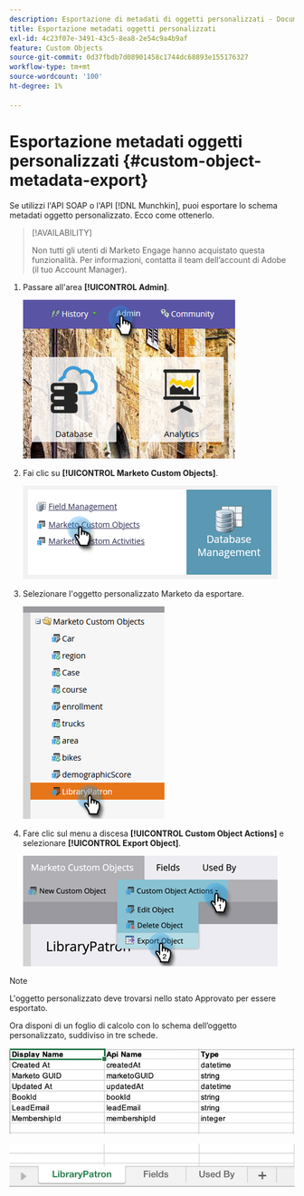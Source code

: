 ```yaml
---
description: Esportazione di metadati di oggetti personalizzati - Documentazione di Marketo - Documentazione del prodotto
title: Esportazione metadati oggetti personalizzati
exl-id: 4c23f07e-3491-43c5-8ea8-2e54c9a4b9af
feature: Custom Objects
source-git-commit: 0d37fbdb7d08901458c1744dc68893e155176327
workflow-type: tm+mt
source-wordcount: '100'
ht-degree: 1%

---
```


# Esportazione metadati oggetti personalizzati {#custom-object-metadata-export}

Se utilizzi l&#39;API SOAP o l&#39;API [!DNL Munchkin], puoi esportare lo schema metadati oggetto personalizzato. Ecco come ottenerlo.

>[!AVAILABILITY]
>
>Non tutti gli utenti di Marketo Engage hanno acquistato questa funzionalità. Per informazioni, contatta il team dell’account di Adobe (il tuo Account Manager).

1. Passare all&#39;area **[!UICONTROL Admin]**.

   ![](assets/custom-object-metadata-export-1.png)

1. Fai clic su **[!UICONTROL Marketo Custom Objects]**.

   ![](assets/custom-object-metadata-export-2.png)

1. Selezionare l&#39;oggetto personalizzato Marketo da esportare.

   ![](assets/custom-object-metadata-export-3.png)

1. Fare clic sul menu a discesa **[!UICONTROL Custom Object Actions]** e selezionare **[!UICONTROL Export Object]**.

   ![](assets/custom-object-metadata-export-4.png)

>[!NOTE]
>
>L&#39;oggetto personalizzato deve trovarsi nello stato Approvato per essere esportato.

Ora disponi di un foglio di calcolo con lo schema dell’oggetto personalizzato, suddiviso in tre schede.

![](assets/custom-object-metadata-export-5.png)

![](assets/custom-object-metadata-export-6.png)
